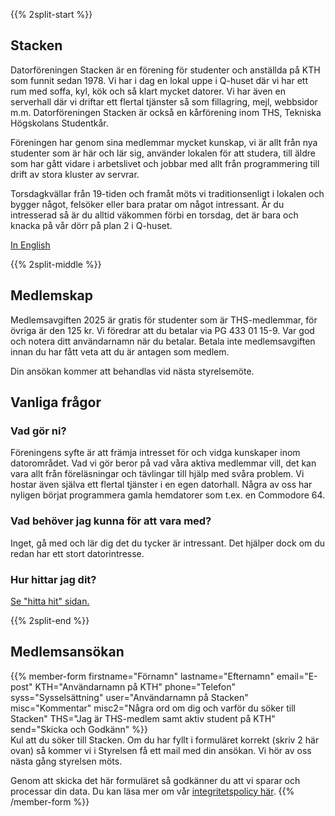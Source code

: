 <!-- 
.. title: Bli medlem
.. slug: member
.. description:
-->

{{% 2split-start %}}

## Stacken
Datorföreningen Stacken är en förening för studenter och anställda
på KTH som funnit sedan 1978. Vi har i dag en lokal uppe i Q-huset
där vi har ett rum med soffa, kyl, kök och så klart mycket datorer.
Vi har även en serverhall där vi driftar ett flertal tjänster så som
fillagring, mejl, webbsidor m.m. Datorföreningen Stacken är också
en kårförening inom THS, Tekniska Högskolans Studentkår.

Föreningen har genom sina medlemmar mycket kunskap, vi är allt från
nya studenter som är här och lär sig, använder lokalen för att
studera, till äldre som har gått vidare i arbetslivet och jobbar med
allt från programmering till drift av stora kluster av servrar.

Torsdagkvällar från 19-tiden och framåt möts vi traditionsenligt i
lokalen och bygger något, felsöker eller bara pratar om något
intressant. Är du intresserad så är du alltid väkommen förbi en
torsdag, det är bara och knacka på vår dörr på plan 2 i Q-huset.

[In English](/en/member/)

{{% 2split-middle %}}

## Medlemskap

Medlemsavgiften 2025 är gratis för studenter som är THS-medlemmar, för
övriga är den 125 kr. Vi föredrar att du betalar via PG 433 01
15-9. Var god och notera ditt användarnamn när du betalar. Betala
inte medlemsavgiften innan du har fått veta att du är antagen som
medlem.

Din ansökan kommer att behandlas vid nästa styrelsemöte.

## Vanliga frågor

### Vad gör ni?
Föreningens syfte är att främja intresset för och vidga kunskaper inom
datorområdet. Vad vi gör beror på vad våra aktiva medlemmar vill, det
kan vara allt från föreläsningar och tävlingar till hjälp med svåra
problem. Vi hostar även själva ett flertal tjänster i en egen
datorhall. Några av oss har nyligen börjat programmera gamla
hemdatorer som t.ex. en Commodore 64.

### Vad behöver jag kunna för att vara med?
Inget, gå med och lär dig det du tycker är intressant. Det hjälper dock om du redan har ett stort datorintresse.

### Hur hittar jag dit?
[Se "hitta hit" sidan.](/find/)

{{% 2split-end %}}

## Medlemsansökan

{{% member-form
firstname="Förnamn"
lastname="Efternamn"
email="E-post"
KTH="Användarnamn på KTH"
phone="Telefon"
syss="Sysselsättning"
user="Användarnamn på Stacken"
misc="Kommentar"
misc2="Några ord om dig och varför du söker till Stacken"
THS="Jag är THS-medlem samt aktiv student på KTH"
send="Skicka och Godkänn"
%}}
<br>
Kul att du söker till Stacken. Om du har fyllt i formuläret korrekt (skriv 2 här ovan)
så kommer vi i Styrelsen få ett mail med din ansökan. Vi hör av oss nästa gång
styrelsen möts.

Genom att skicka det här formuläret så godkänner du att vi sparar och processar din data. Du kan läsa mer om vår <a href="/club/integritetspolicy/">integritetspolicy här</a>.
{{% /member-form %}}
